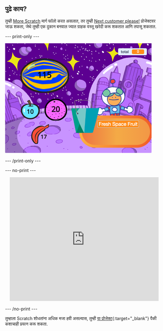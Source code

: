 ## पुढे काय?


तुम्ही [More Scratch](https://projects.raspberrypi.org/en/raspberrypi/more-scratch) मार्ग फॉलो करत असलात, तर तुम्ही [Next customer please!](https://projects.raspberrypi.org/en/projects/next-customer-please) प्रोजेक्टवर जाऊ शकता, जेथे तुम्ही एक दुकान बनवाल ज्यात ग्राहक वस्तू खरेदी करू शकतात आणि तपासू शकतात.

--- print-only ---

![पुढील ग्राहक](images/next-customer-please.png)

--- /print-only ---

--- no-print ---

<div class="scratch-preview" style="margin-left: 15px;">
  <iframe allowtransparency="true" width="485" height="402" src="https://scratch.mit.edu/projects/embed/528696418/?autostart=false" frameborder="0"></iframe>
</div>

--- /no-print ---

तुम्हाला Scratch शोधतांना अधिक मजा हवी असल्यास, तुम्ही [या प्रोजेक्ट](https://projects.raspberrypi.org/en/projects?software%5B%5D=scratch&curriculum%5B%5D=%201){:target="_blank"} पैकी कशाचाही प्रयत्न करू शकता.
